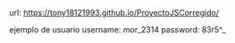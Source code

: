 url: https://tony18121993.github.io/ProyectoJSCorregido/

ejemplo de usuario username: mor_2314 password: 83r5^_
